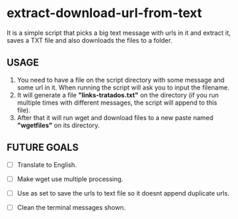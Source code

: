# extract-download-url-from-text
It is a simple script that picks a big text message with urls in it and extract it, saves a TXT file and also downloads the files to a folder.


## USAGE
1. You need to have a file on the script directory with some message and some url in it. When running the script will ask you to input the filename.
2. It will generate a file **"links-tratados.txt"** on the directory (if you run multiple times with different messages, the script will append to this file).
3. After that it will run wget and download files to a new paste named **"wgetfiles"** on its directory.


## FUTURE GOALS

- [ ] Translate to English.  
- [ ] Make wget use multiple processing.  
- [ ] Use as set to save the urls to text file so it doesnt append duplicate urls.  
- [ ] Clean the terminal messages shown.  

